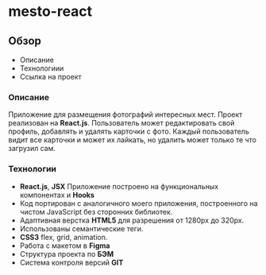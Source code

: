 # mesto-react

## Обзор

* Описание
* Технологиии
* Ссылка на проект

### Описание ###

Приложение для размещения фотографий интересных мест. Проект реализован на **React.js**. Пользователь может редактировать свой профиль, добавлять и удалять карточки с фото. Каждый пользователь видит все карточки и может их лайкать, но удалить может только те что загрузил сам.

### Технологии ###

* **React.js**, **JSX** Приложение построено на функциональных компонентах и **Hooks**
* Код портирован с аналогичного моего приложения, построенного на чистом JavaScript без сторонних библиотек.
* Адаптивная верстка **HTML5** для разрешения от 1280px до 320px. 
* Использованы семантические теги.
* **CSS3** flex, grid, animation.
* Работа с макетом в **Figma**
* Cтруктура проекта по **БЭМ**
* Система контроля версий **GIT**